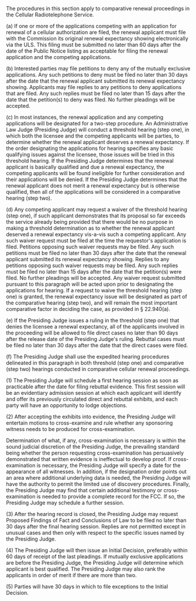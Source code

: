 The procedures in this section apply to comparative renewal proceedings in the Cellular Radiotelephone Service.

(a) If one or more of the applications competing with an application for renewal of a cellular authorization are filed, the renewal applicant must file with the Commission its original renewal expectancy showing electronically via the ULS. This filing must be submitted no later than 60 days after the date of the Public Notice listing as acceptable for filing the renewal application and the competing applications.

(b) Interested parties may file petitions to deny any of the mutually exclusive applications. Any such petitions to deny must be filed no later than 30 days after the date that the renewal applicant submitted its renewal expectancy showing. Applicants may file replies to any petitions to deny applications that are filed. Any such replies must be filed no later than 15 days after the date that the petition(s) to deny was filed. No further pleadings will be accepted.

(c) In most instances, the renewal application and any competing applications will be designated for a two-step procedure. An Administrative Law Judge (Presiding Judge) will conduct a threshold hearing (step one), in which both the licensee and the competing applicants will be parties, to determine whether the renewal applicant deserves a renewal expectancy. If the order designating the applications for hearing specifies any basic qualifying issues against the licensee, those issues will be tried in this threshold hearing. If the Presiding Judge determines that the renewal applicant is basically qualified and due a renewal expectancy, the competing applicants will be found ineligible for further consideration and their applications will be denied. If the Presiding Judge determines that the renewal applicant does not merit a renewal expectancy but is otherwise qualified, then all of the applications will be considered in a comparative hearing (step two).

(d) Any competing applicant may request a waiver of the threshold hearing (step one), if such applicant demonstrates that its proposal so far exceeds the service already being provided that there would be no purpose in making a threshold determination as to whether the renewal applicant deserved a renewal expectancy vis-a-vis such a competing applicant. Any such waiver request must be filed at the time the requestor's application is filed. Petitions opposing such waiver requests may be filed. Any such petitions must be filed no later than 30 days after the date that the renewal applicant submitted its renewal expectancy showing. Replies to any petitions opposing such waiver requests may be filed. Any such replies must be filed no later than 15 days after the date that the petition(s) were filed. No further pleadings will be accepted. Any waiver request submitted pursuant to this paragraph will be acted upon prior to designating the applications for hearing. If a request to waive the threshold hearing (step one) is granted, the renewal expectancy issue will be designated as part of the comparative hearing (step two), and will remain the most important comparative factor in deciding the case, as provided in § 22.940(a).

(e) If the Presiding Judge issues a ruling in the threshold (step one) that denies the licensee a renewal expectancy, all of the applicants involved in the proceeding will be allowed to file direct cases no later than 90 days after the release date of the Presiding Judge's ruling. Rebuttal cases must be filed no later than 30 days after the date that the direct cases were filed.

(f) The Presiding Judge shall use the expedited hearing procedures delineated in this paragraph in both threshold (step one) and comparative (step two) hearings conducted in comparative cellular renewal proceedings.

(1) The Presiding Judge will schedule a first hearing session as soon as practicable after the date for filing rebuttal evidence. This first session will be an evidentiary admission session at which each applicant will identify and offer its previously circulated direct and rebuttal exhibits, and each party will have an opportunity to lodge objections.

(2) After accepting the exhibits into evidence, the Presiding Judge will entertain motions to cross-examine and rule whether any sponsoring witness needs to be produced for cross-examination.

Determination of what, if any, cross-examination is necessary is within the sound judicial discretion of the Presiding Judge, the prevailing standard being whether the person requesting cross-examination has persuasively demonstrated that written evidence is ineffectual to develop proof. If cross-examination is necessary, the Presiding Judge will specify a date for the appearance of all witnesses. In addition, if the designation order points out an area where additional underlying data is needed, the Presiding Judge will have the authority to permit the limited use of discovery procedures. Finally, the Presiding Judge may find that certain additional testimony or cross-examination is needed to provide a complete record for the FCC. If so, the Presiding Judge may schedule a further session.

(3) After the hearing record is closed, the Presiding Judge may request Proposed Findings of Fact and Conclusions of Law to be filed no later than 30 days after the final hearing session. Replies are not permitted except in unusual cases and then only with respect to the specific issues named by the Presiding Judge.

(4) The Presiding Judge will then issue an Initial Decision, preferably within 60 days of receipt of the last pleadings. If mutually exclusive applications are before the Presiding Judge, the Presiding Judge will determine which applicant is best qualified. The Presiding Judge may also rank the applicants in order of merit if there are more than two.

(5) Parties will have 30 days in which to file exceptions to the Initial Decision.

